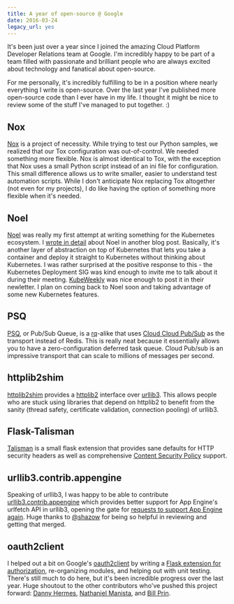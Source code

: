 ```yaml
---
title: A year of open-source @ Google
date: 2016-03-24
legacy_url: yes
---
```


It's been just over a year since I joined the amazing Cloud Platform Developer Relations team at Google. I'm incredibly happy to be part of a team filled with passionate and brilliant people who are always excited about technology and fanatical about open-source.

For me personally, it's incredibly fulfilling to be in a position where nearly everything I write is open-source. Over the last year I've published more open-source code than I ever have in my life. I thought it might be nice to review some of the stuff I've managed to put together. :)

## Nox

[Nox](http://nox.readthedocs.org/en/latest/) is a project of necessity. While trying to test our Python samples, we realized that our Tox configuration was out-of-control. We needed something more flexible. Nox is almost identical to Tox, with the exception that Nox uses a small Python script instead of an ini file for configuration. This small difference allows us to write smaller, easier to understand test automation scripts. While I don't anticipate Nox replacing Tox altogether (not even for my projects), I do like having the option of something more flexible when it's needed.

## Noel

[Noel](https://github.com/theacodes/noel) was really my first attempt at writing something for the Kubernetes ecosystem. I [wrote in detail](http://blog.thea.codes/building-a-paas-on-kubernetes/) about Noel in another blog post. Basically, it's another layer of abstraction on top of Kubernetes that lets you take a container and deploy it straight to Kubernetes without thinking about Kubernetes. I was rather surprised at the positive response to this - the Kubernetes Deployment SIG was kind enough to invite me to talk about it during their meeting. [KubeWeekly](https://twitter.com/kubeweekly) was nice enough to post it in their newletter. I plan on coming back to Noel soon and taking advantage of some new Kubernetes features.

## PSQ

[PSQ](https://github.com/GoogleCloudPlatform/psq), or Pub/Sub Queue, is a [rq](http://python-rq.org/)-alike that uses [Cloud Cloud Pub/Sub](https://cloud.google.com/pubsub) as the transport instead of Redis. This is really neat because it essentially allows you to have a zero-configuration deferred task queue. Cloud Pub/sub is an impressive transport that can scale to millions of messages per second.

## httplib2shim

[httplib2shim](https://github.com/GoogleCloudPlatform/httplib2shim) provides a [httplib2](https://pypi.python.org/pypi/httplib2) interface over [urllib3](https://urllib3.readthedocs.org/en/latest/). This allows people who are stuck using libraries that depend on httplib2 to benefit from the sanity (thread safety, certificate validation, connection pooling) of urllib3.

## Flask-Talisman

[Talisman](https://github.com/google/oauth2client/issues/211) is a small flask extension that provides sane defaults for HTTP security headers as well as comprehensive [Content Security Policy](https://developer.mozilla.org/en-US/docs/Web/Security/CSP/Introducing_Content_Security_Policy) support.

## urllib3.contrib.appengine

Speaking of urllib3, I was happy to be able to contribute [urllib3.contrib.appengine](https://urllib3.readthedocs.org/en/latest/contrib.html#google-app-engine) which provides better support for App Engine's urlfetch API in urllib3, opening the gate for [requests to support App Engine again](https://toolbelt.readthedocs.org/en/latest/adapters.html#appengineadapter). Huge thanks to [@shazow](https://github.com/shazow) for being so helpful in reviewing and getting that merged.

## oauth2client

I helped out a bit on Google's [oauth2client](https://github.com/google/oauth2client) by writing a [Flask extension for authorization](http://oauth2client.readthedocs.org/en/latest/source/oauth2client.contrib.flask_util.html), re-organizing  modules, and helping out with unit testing. There's still much to do here, but it's been incredible progress over the last year. Huge shoutout to the other contributors who've pushed this project forward: [Danny Hermes](https://github.com/dhermes), [Nathaniel Manista](https://github.com/nathanielmanistaatgoogle), and [Bill Prin](https://github.com/waprin).
